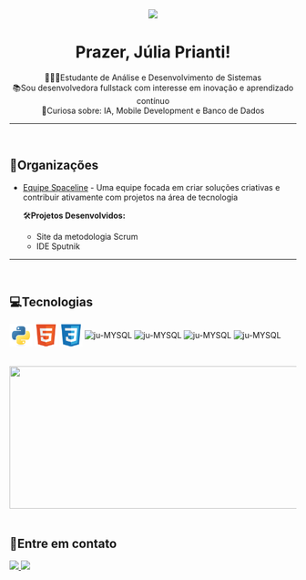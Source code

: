 <div align="center">
<img src="https://user-images.githubusercontent.com/74038190/226190894-18e959ba-d458-4a94-ac44-790190f2a947.gif" width="400">  
<h1>Prazer, Júlia Prianti!</h1>
</div>
<div align="center">
<p> 👩🏻‍💻Estudante de Análise e Desenvolvimento de Sistemas<br>
📚Sou desenvolvedora fullstack com interesse em inovação e aprendizado contínuo<br>
 📱Curiosa sobre: IA, Mobile Development e Banco de Dados</p>
</div>


---
 </br>
 
 ## 🏢Organizações

- [Equipe Spaceline](https://github.com/SPACELINE-API) - Uma equipe focada em criar soluções criativas e contribuir ativamente com projetos na área de tecnologia

  🛠️**Projetos Desenvolvidos:**
  - Site da metodologia Scrum
  - IDE Sputnik

---
</br>

## 💻Tecnologias
<div style="display: inline_block">
  <img align="center" alt="ju-Python" height="40" src="https://raw.githubusercontent.com/devicons/devicon/master/icons/python/python-original.svg">
  <img align="center" alt="ju-HTML" height="40" src="https://raw.githubusercontent.com/devicons/devicon/master/icons/html5/html5-original.svg">
  <img align="center" alt="ju-CSS" height="40" src="https://raw.githubusercontent.com/devicons/devicon/master/icons/css3/css3-original.svg">
  <img align="center" alt="ju-MYSQL" height="40" src="https://cdn.jsdelivr.net/gh/devicons/devicon@latest/icons/mysql/mysql-original.svg" />
  <img align="center" alt="ju-MYSQL" height="40" src="https://cdn.jsdelivr.net/gh/devicons/devicon@latest/icons/java/java-original.svg" />
  <img align="center" alt="ju-MYSQL" height="40" src="https://cdn.jsdelivr.net/gh/devicons/devicon@latest/icons/javascript/javascript-original.svg" />
  <img align="center" alt="ju-MYSQL" height="40" src="https://skills-icons.vercel.app/api/icons?i=ollama"/>
  </div>
  <br><br>
  <div align="center">
  <img src="https://user-images.githubusercontent.com/74038190/213760718-ca064723-1c29-4b82-985c-aadc7f57c090.gif" width="900" height="250">
  </div>

 

</br>
  
  ## 📮Entre em contato
  <a href="https://www.linkedin.com/in/julia-prianti/" target="_blank"><img src="https://img.shields.io/badge/-LinkedIn-%230077B5?style=for-the-badge&logo=linkedin&logoColor=white" target="_blank">
  <a href = "mailto:julia.prianti2005@gmail.com"><img src="https://img.shields.io/badge/-Gmail-%23333?style=for-the-badge&logo=gmail&logoColor=white" target="_blank"></a>
